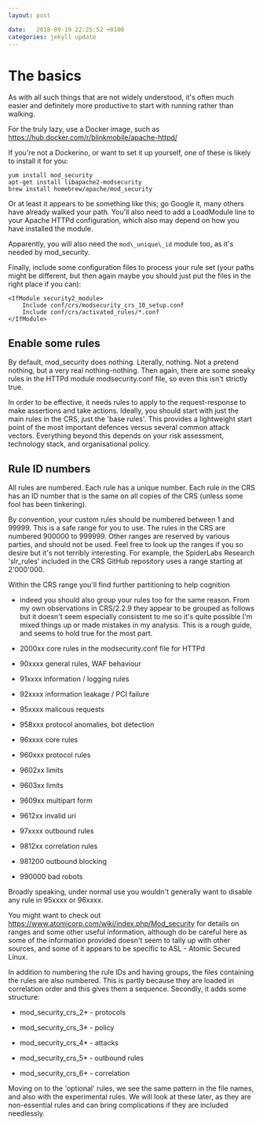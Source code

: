 ```yaml
---
layout: post

date:   2018-09-19 22:25:52 +0100
categories: jekyll update
---
```

The basics
==========

As with all such things that are not widely understood, it's often much
easier and definitely more productive to start with running rather than
walking.

For the truly lazy, use a Docker image, such as
<https://hub.docker.com/r/blinkmobile/apache-httpd/>

If you're not a Dockerino, or want to set it up yourself, one of these
is likely to install it for you:

    yum install mod_security
    apt-get install libapache2-modsecurity
    brew install homebrew/apache/mod_security

Or at least it appears to be something like this; go Google it, many
others have already walked your path. You'll also need to add a
LoadModule line to your Apache HTTPd configuration, which also may
depend on how you have installed the module.

Apparently, you will also need the `mod\_unique\_id` module too, as it's
needed by mod\_security.

Finally, include some configuration files to process your rule set (your
paths might be different, but then again maybe you should just put the
files in the right place if you can):

    <IfModule security2_module>
        Include conf/crs/modsecurity_crs_10_setup.conf
        Include conf/crs/activated_rules/*.conf
    </IfModule>

Enable some rules
-----------------

By default, mod\_security does nothing. Literally, nothing. Not a
pretend nothing, but a very real nothing-nothing. Then again, there are
some sneaky rules in the HTTPd module modsecurity.conf file, so even
this isn't strictly true.

In order to be effective, it needs rules to apply to the
request-response to make assertions and take actions. Ideally, you
should start with just the main rules in the CRS, just the 'base rules'.
This provides a lightweight start point of the most important defences
versus several common attack vectors. Everything beyond this depends on
your risk assessment, technology stack, and organisational policy.

Rule ID numbers
---------------

All rules are numbered. Each rule has a unique number. Each rule in the
CRS has an ID number that is the same on all copies of the CRS (unless
some fool has been tinkering).

By convention, your custom rules should be numbered between 1 and 99999.
This is a safe range for you to use. The rules in the CRS are numbered
900000 to 999999. Other ranges are reserved by various parties, and
should not be used. Feel free to look up the ranges if you so desire but
it's not terribly interesting. For example, the SpiderLabs Research
'slr\_rules' included in the CRS GitHub repository uses a range starting
at 2'000'000.

Within the CRS range you'll find further partitioning to help cognition
- indeed you should also group your rules too for the same reason. From
my own observations in CRS/2.2.9 they appear to be grouped as follows
but it doesn't seem especially consistent to me so it's quite possible
I'm mixed things up or made mistakes in my analysis. This is a rough
guide, and seems to hold true for the most part.

-   2000xx core rules in the modsecurity.conf file for HTTPd

-   90xxxx general rules, WAF behaviour

-   91xxxx information / logging rules

-   92xxxx information leakage / PCI failure

-   95xxxx malicous requests

-   958xxx protocol anomalies, bot detection

-   96xxxx core rules

-   960xxx protocol rules

-   9602xx limits

-   9603xx limits

-   9609xx multipart form

-   9612xx invalid uri

-   97xxxx outbound rules

-   9812xx correlation rules

-   981200 outbound blocking

-   990000 bad robots

Broadly speaking, under normal use you wouldn't generally want to
disable any rule in 95xxxx or 96xxxx.

You might want to check out
<https://www.atomicorp.com/wiki/index.php/Mod_security> for details on
ranges and some other useful information, although do be careful here as
some of the information provided doesn't seem to tally up with other
sources, and some of it appears to be specific to ASL - Atomic Secured
Linux.

In addition to numbering the rule IDs and having groups, the files
containing the rules are also numbered. This is partly because they are
loaded in correlation order and this gives them a sequence. Secondly, it
adds some structure:

-   mod\_security\_crs\_2\* - protocols

-   mod\_security\_crs\_3\* - policy

-   mod\_security\_crs\_4\* - attacks

-   mod\_security\_crs\_5\* - outbound rules

-   mod\_security\_crs\_6\* - correlation

Moving on to the 'optional' rules, we see the same pattern in the file
names, and also with the experimental rules. We will look at these
later, as they are non-essential rules and can bring complications if
they are included needlessly.
